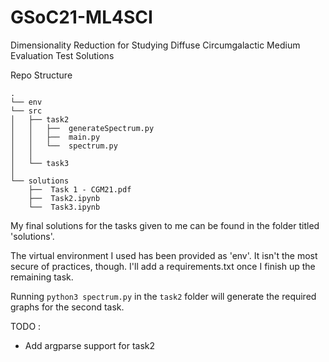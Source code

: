 # GSoC21-ML4SCI
Dimensionality Reduction for Studying Diffuse Circumgalactic Medium Evaluation Test Solutions

Repo Structure
```
.
└── env
└── src
│   ├── task2
│   │   ├──  generateSpectrum.py
│   │   ├──  main.py
│   │   └──  spectrum.py
│   │
│   └── task3
│
└── solutions
    ├──  Task 1 - CGM21.pdf
    ├──  Task2.ipynb
    └──  Task3.ipynb
```

 My final solutions for the tasks given to me can be found in the folder titled 'solutions'.



The virtual environment I used has been provided as 'env'. It isn't the most secure of practices, though. I'll add a requirements.txt once I finish up the remaining task.

Running `python3 spectrum.py` in the `task2` folder will generate the required graphs for the second task.



TODO :
- Add argparse support for task2